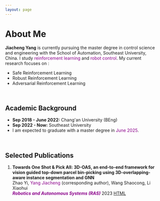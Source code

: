 ```yaml
---
layout: page
---
```


# About Me


**Jiacheng Yang** is currently pursuing the master degree in control science and engineering with the School of Automation, Southeast University, China.
I study <font color='DarkMagenta'>reinforcement learning</font> and <font color='DarkMagenta'>robot control</font>.
My current research focuses on :
- Safe Reinforcement Learning
- Robust Reinforcement Learning
- Adversarial Reinforcement Learning

<br>

## Academic Background

- **Sep 2018 - June 2022:**  Chang'an University (BEng)
- **Sep 2022 - Now:**  Southeast University 
- I am expected to graduate with a master degree in <font color='DarkMagenta'>June 2025</font>.

<br>

## Selected Publications
1. **Towards One Shot & Pick All: 3D-OAS, an end-to-end framework for vision guided top-down parcel bin-picking using 3D-overlapping-aware instance segmentation and GNN**  
Zhao Yi, <font color='DarkMagenta'>Yang Jiacheng</font> (corresponding author), Wang Shaocong, Li Xiaohui  
***<font color='DarkMagenta'>Robotics and Autonomous Systems (RAS)</font>*** 2023 [HTML](https://www.sciencedirect.com/science/article/abs/pii/S0921889023001306)
